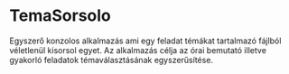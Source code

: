 # TemaSorsolo
Egyszerő konzolos alkalmazás ami egy feladat témákat tartalmazó fájlból véletlenül kisorsol egyet. Az alkalmazás célja az órai bemutató illetve gyakorló feladatok témaválasztásának egyszerűsítése.
